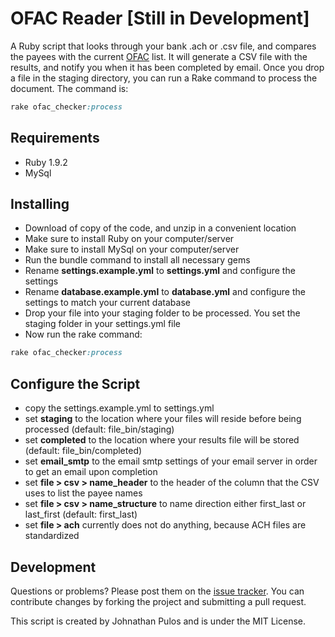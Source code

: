 # OFAC Reader [Still in Development]

A Ruby script that looks through your bank .ach or .csv file, and compares the payees with the current [OFAC](http://www.treasury.gov/about/organizational-structure/offices/Pages/Office-of-Foreign-Assets-Control.aspx) list.  It will generate a CSV file with the results, and notify you when it has been completed by email.  Once you drop a file in the staging directory,  you can run a Rake command to process the document.  The command is:

```ruby
rake ofac_checker:process
```

## Requirements

* Ruby 1.9.2
* MySql

## Installing

* Download of copy of the code, and unzip in a convenient location
* Make sure to install Ruby on your computer/server
* Make sure to install MySql on your computer/server
* Run the bundle command to install all necessary gems
* Rename **settings.example.yml** to **settings.yml** and configure the settings
* Rename **database.example.yml** to **database.yml** and configure the settings to match your current database
* Drop your file into your staging folder to be processed.  You set the staging folder in your settings.yml file
* Now run the rake command:

```ruby
rake ofac_checker:process
```

## Configure the Script

* copy the settings.example.yml to settings.yml
* set **staging** to the location where your files will reside before being processed (default: file_bin/staging)
* set **completed** to the location where your results file will be stored (default: file_bin/completed)
* set **email_smtp** to the email smtp settings of your email server in order to get an email upon completion
* set **file > csv > name_header** to the header of the column that the CSV uses to list the payee names
* set **file > csv > name_structure** to name direction either first_last or last_first (default: first_last)
* set **file > ach** currently does not do anything,  because ACH files are standardized


## Development

Questions or problems? Please post them on the [issue tracker](https://github.com/codemis/ofac_checker/issues). You can contribute changes by forking the project and submitting a pull request.

This script is created by Johnathan Pulos and is under the MIT License.